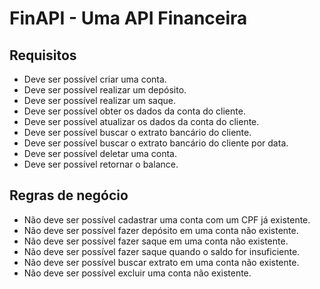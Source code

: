 # FinAPI - Uma API Financeira

## Requisitos

- Deve ser possível criar uma conta.
- Deve ser possível realizar um depósito.
- Deve ser possível realizar um saque.
- Deve ser possível obter os dados da conta do cliente.
- Deve ser possível atualizar os dados da conta do cliente.
- Deve ser possível buscar o extrato bancário do cliente.
- Deve ser possível buscar o extrato bancário do cliente por data.
- Deve ser possível deletar uma conta.
- Deve ser possível retornar o balance.



## Regras de negócio

- Não deve ser possível cadastrar uma conta com um CPF já existente.
- Não deve ser possível fazer depósito em uma conta não existente.
- Não deve ser possível fazer saque em uma conta não existente.
- Não deve ser possível fazer saque quando o saldo for insuficiente.
- Não deve ser possível buscar extrato em uma conta não existente.
- Não deve ser possível excluir uma conta não existente.